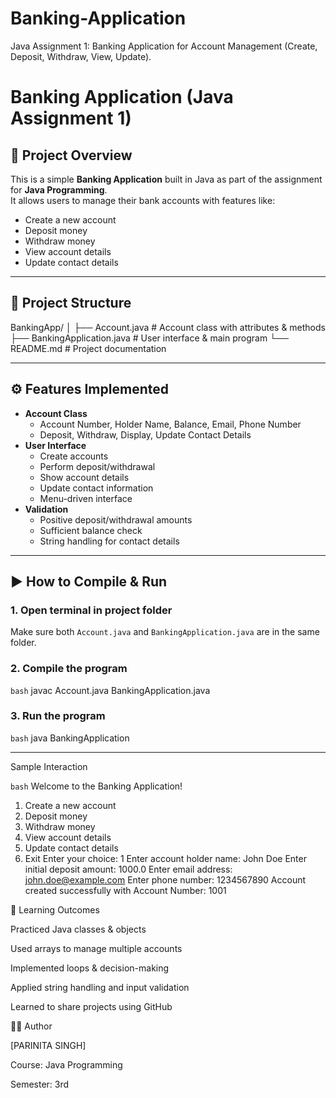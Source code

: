 # Banking-Application
Java Assignment 1: Banking Application for Account Management (Create, Deposit, Withdraw, View, Update). 

# Banking Application (Java Assignment 1)

## 📌 Project Overview
This is a simple **Banking Application** built in Java as part of the assignment for **Java Programming**.  
It allows users to manage their bank accounts with features like:
- Create a new account
- Deposit money
- Withdraw money
- View account details
- Update contact details

---

## 📂 Project Structure
BankingApp/
│
├── Account.java # Account class with attributes & methods
├── BankingApplication.java # User interface & main program
└── README.md # Project documentation

---

## ⚙️ Features Implemented
- **Account Class**
  - Account Number, Holder Name, Balance, Email, Phone Number
  - Deposit, Withdraw, Display, Update Contact Details
- **User Interface**
  - Create accounts
  - Perform deposit/withdrawal
  - Show account details
  - Update contact information
  - Menu-driven interface
- **Validation**
  - Positive deposit/withdrawal amounts
  - Sufficient balance check
  - String handling for contact details

---

## ▶️ How to Compile & Run

### 1. Open terminal in project folder
Make sure both `Account.java` and `BankingApplication.java` are in the same folder.

### 2. Compile the program
```bash```
javac Account.java BankingApplication.java

### 3. Run the program
```bash```
java BankingApplication

---

Sample Interaction

```bash```
Welcome to the Banking Application!
1. Create a new account
2. Deposit money
3. Withdraw money
4. View account details
5. Update contact details
6. Exit
Enter your choice: 1
Enter account holder name: John Doe
Enter initial deposit amount: 1000.0
Enter email address: john.doe@example.com
Enter phone number: 1234567890
Account created successfully with Account Number: 1001


🎯 Learning Outcomes

Practiced Java classes & objects

Used arrays to manage multiple accounts

Implemented loops & decision-making

Applied string handling and input validation

Learned to share projects using GitHub


👩‍💻 Author

[PARINITA SINGH]

Course: Java Programming 

Semester: 3rd






